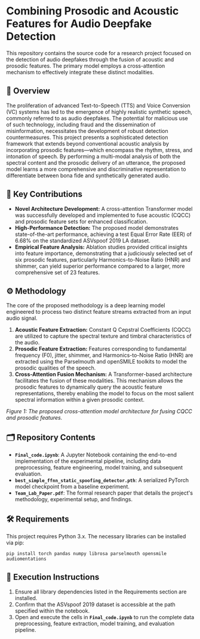 # Combining Prosodic and Acoustic Features for Audio Deepfake Detection

This repository contains the source code for a research project focused on the detection of audio deepfakes through the fusion of acoustic and prosodic features. The primary model employs a cross-attention mechanism to effectively integrate these distinct modalities.

## 📖 Overview

The proliferation of advanced Text-to-Speech (TTS) and Voice Conversion (VC) systems has led to the emergence of highly realistic synthetic speech, commonly referred to as audio deepfakes. The potential for malicious use of such technology, including fraud and the dissemination of misinformation, necessitates the development of robust detection countermeasures. This project presents a sophisticated detection framework that extends beyond conventional acoustic analysis by incorporating prosodic features—which encompass the rhythm, stress, and intonation of speech. By performing a multi-modal analysis of both the spectral content and the prosodic delivery of an utterance, the proposed model learns a more comprehensive and discriminative representation to differentiate between bona fide and synthetically generated audio.

## 🎯 Key Contributions

* **Novel Architecture Development:** A cross-attention Transformer model was successfully developed and implemented to fuse acoustic (CQCC) and prosodic feature sets for enhanced classification.
* **High-Performance Detection:** The proposed model demonstrates state-of-the-art performance, achieving a test Equal Error Rate (EER) of 6.68% on the standardized ASVspoof 2019 LA dataset.
* **Empirical Feature Analysis:** Ablation studies provided critical insights into feature importance, demonstrating that a judiciously selected set of six prosodic features, particularly Harmonics-to-Noise Ratio (HNR) and shimmer, can yield superior performance compared to a larger, more comprehensive set of 23 features.

## ⚙️ Methodology

The core of the proposed methodology is a deep learning model engineered to process two distinct feature streams extracted from an input audio signal.

1.  **Acoustic Feature Extraction:** Constant Q Cepstral Coefficients (CQCC) are utilized to capture the spectral texture and timbral characteristics of the audio.
2.  **Prosodic Feature Extraction:** Features corresponding to fundamental frequency (F0), jitter, shimmer, and Harmonics-to-Noise Ratio (HNR) are extracted using the Parselmouth and openSMILE toolkits to model the prosodic qualities of the speech.
3.  **Cross-Attention Fusion Mechanism:** A Transformer-based architecture facilitates the fusion of these modalities. This mechanism allows the prosodic features to dynamically query the acoustic feature representations, thereby enabling the model to focus on the most salient spectral information within a given prosodic context.

*Figure 1: The proposed cross-attention model architecture for fusing CQCC and prosodic features.*

## 🗂️ Repository Contents

* **`Final_code.ipynb`**: A Jupyter Notebook containing the end-to-end implementation of the experimental pipeline, including data preprocessing, feature engineering, model training, and subsequent evaluation.
* **`best_simple_ffnn_static_spoofing_detector.pth`**: A serialized PyTorch model checkpoint from a baseline experiment.
* **`Team_Lab_Paper.pdf`**: The formal research paper that details the project's methodology, experimental setup, and findings.

## 🛠️ Requirements

This project requires Python 3.x. The necessary libraries can be installed via pip:

```
pip install torch pandas numpy librosa parselmouth opensmile audiomentations
```

## 🚀 Execution Instructions

1.  Ensure all library dependencies listed in the Requirements section are installed.
2.  Confirm that the ASVspoof 2019 dataset is accessible at the path specified within the notebook.
3.  Open and execute the cells in **`Final_code.ipynb`** to run the complete data preprocessing, feature extraction, model training, and evaluation pipeline.
